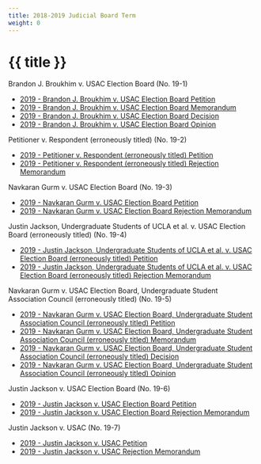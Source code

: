 ```yaml
---
title: 2018-2019 Judicial Board Term
weight: 0
---
```


# {{ title }}

Brandon J. Broukhim v. USAC Election Board (No. 19-1)

  - [2019 - Brandon J. Broukhim v. USAC Election Board Petition](/docs/cases/19-1%20Petition.pdf)
  - [2019 - Brandon J. Broukhim v. USAC Election Board Memorandum](/docs/cases/19-1%20Memo.pdf)
  - [2019 - Brandon J. Broukhim v. USAC Election Board Decision](/docs/cases/19-1%20Decision%20Memo.pdf)
  - [2019 - Brandon J. Broukhim v. USAC Election Board Opinion](/docs/cases/19-1%20Opinion%20.pdf)

Petitioner v. Respondent (erroneously titled) (No. 19-2)

  - [2019 - Petitioner v. Respondent (erroneously titled) Petition](/docs/cases/19-2%20Petition.pdf)
  - [2019 - Petitioner v. Respondent (erroneously titled) Rejection Memorandum](/docs/cases/19-2%20Memo.pdf)

Navkaran Gurm v. USAC Election Board (No. 19-3)

  - [2019 - Navkaran Gurm v. USAC Election Board Petition](/docs/cases/19-3%20Petition.pdf)
  - [2019 - Navkaran Gurm v. USAC Election Board Rejection Memorandum](/docs/cases/19-3%20Memo.pdf)

Justin Jackson, Undergraduate Students of UCLA et al. v. USAC Election Board (erroneously titled) (No. 19-4)

  - [2019 - Justin Jackson, Undergraduate Students of UCLA et al. v. USAC Election Board (erroneously titled) Petition](/docs/cases/19-4%20Petition.pdf)
  - [2019 - Justin Jackson, Undergraduate Students of UCLA et al. v. USAC Election Board (erroneously titled) Rejection Memorandum](/docs/cases/19-4%20Memo.pdf)

Navkaran Gurm v. USAC Election Board, Undergraduate Student Association Council (erroneously titled) (No. 19-5)

  - [2019 - Navkaran Gurm v. USAC Election Board, Undergraduate Student Association Council (erroneously titled) Petition](/docs/cases/19-5%20Petition.pdf)
  - [2019 - Navkaran Gurm v. USAC Election Board, Undergraduate Student Association Council (erroneously titled) Memorandum](/docs/cases/19-5%20Decision%20Memo.pdf)
  - [2019 - Navkaran Gurm v. USAC Election Board, Undergraduate Student Association Council (erroneously titled) Decision](/docs/cases/19-5%20Decision%20Memo.pdf)
  - [2019 - Navkaran Gurm v. USAC Election Board, Undergraduate Student Association Council (erroneously titled) Opinion](/docs/cases/19-5%20Opinion%20.pdf)

Justin Jackson v. USAC Election Board (No. 19-6)

  - [2019 - Justin Jackson v. USAC Election Board Petition](/docs/cases/19-6%20Petition%20.pdf)
  - [2019 - Justin Jackson v. USAC Election Board Rejection Memorandum](/docs/cases/19-6%20Memo.pdf)

Justin Jackson v. USAC (No. 19-7)

  - [2019 - Justin Jackson v. USAC Petition](/docs/cases/19-7%20Petition.pdf)
  - [2019 - Justin Jackson v. USAC Rejection Memorandum](/docs/cases/19-7%20Memo.pdf)
